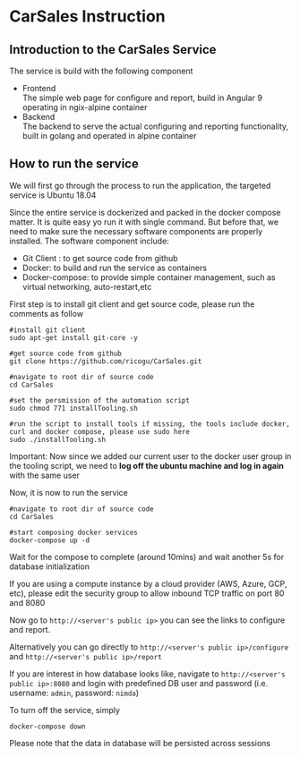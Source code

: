 # CarSales Instruction

## Introduction to the CarSales Service

The service is build with the following component 
* Frontend <br>
  The simple web page for configure and report, build in Angular 9 operating in ngix-alpine container
* Backend  <br>
  The backend to serve the actual configuring and reporting functionality, built in golang and operated in alpine container

## How to run the service

We will first go through the process to run the application, the targeted service is Ubuntu 18.04

Since the entire service is dockerized and packed in the docker compose matter. It is quite easy yo run it with single command. But before that, we need to make sure the necessary software components are properly installed. 
The software component include:
* Git Client : to get source code from github
* Docker: to build and run the service as containers
* Docker-compose: to provide simple container management, such as virtual networking, auto-restart,etc

First step is to install git client and get source code, please run the comments as follow
```
#install git client
sudo apt-get install git-core -y

#get source code from github
git clone https://github.com/ricogu/CarSales.git

#navigate to root dir of source code
cd CarSales

#set the persmission of the automation script
sudo chmod 771 installTooling.sh

#run the script to install tools if missing, the tools include docker, curl and docker compose, please use sudo here
sudo ./installTooling.sh
```

Important: Now since we added our current user to the docker user group in the tooling script, we need to **log off the ubuntu machine and log in again** with the same user

Now, it is now to run the service
```
#navigate to root dir of source code
cd CarSales

#start composing docker services
docker-compose up -d
```

Wait for the compose to complete (around 10mins) and wait another 5s for database initialization

If you are using a compute instance by a cloud provider (AWS, Azure, GCP, etc), please edit the security group to allow inbound TCP traffic on port 80 and 8080 

Now go to `http://<server's public ip>` you can see the links to configure and report.

Alternatively you can go directly to `http://<server's public ip>/configure` and `http://<server's public ip>/report`

If you are interest in how database looks like, navigate to `http://<server's public ip>:8080` and login with predefined DB user and password (i.e. username: `admin`, password: `nimda`)


To turn off the service, simply
```
docker-compose down
```

Please note that the data in database will be persisted across sessions